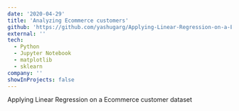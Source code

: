 ```yaml
---
date: '2020-04-29'
title: 'Analyzing Ecommerce customers'
github: 'https://github.com/yashugarg/Applying-Linear-Regression-on-a-Ecommerce-customer-dataset'
external: ''
tech:
  - Python
  - Jupyter Notebook
  - matplotlib
  - sklearn
company: ''
showInProjects: false
---
```


Applying Linear Regression on a Ecommerce customer dataset
